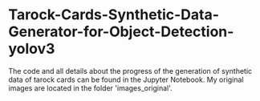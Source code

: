 # Tarock-Cards-Synthetic-Data-Generator-for-Object-Detection-yolov3
The code and all details about the progress of the generation of synthetic data of tarock cards can be found in the Jupyter Notebook. My original images are located in the folder 'images_original'.
